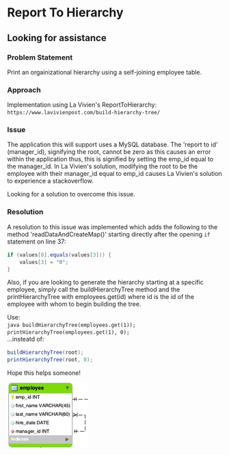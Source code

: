 # Report To Hierarchy
## Looking for assistance

### Problem Statement

Print an orgainizational hierarchy using a self-joining employee table.

### Approach

Implementation using La Vivien's ReportToHierarchy: `https://www.lavivienpost.com/build-hierarchy-tree/`

### Issue

The application this will support uses a MySQL database.  The 'report to id' (manager\_id), signifying the root, cannot be zero as this causes an error within the application thus, this is signified by setting the emp_id equal to the manager_id.  In La Vivien's solution, modifying the root to be the employee with their manager_id equal to emp_id causes La Vivien's solution to experience a stackoverflow. 

Looking for a solution to overcome this issue.

### Resolution

A resolution to this issue was implemented which adds the following to the method 'readDataAndCreateMap()' starting directly after the opening `if` statement on line 37:

```java
if (values[0].equals(values[3])) {  
	values[3] = "0";   
}  
```

Also, if you are looking to generate the hierarchy starting at a specific employee, simply call the buildHierarchyTree method and the printHierarchyTree with employees.get(id) where id is the id of the employee with whom to begin building the tree.

Use:  
		```java
buildHierarchyTree(employees.get(1));  
printHierarchyTree(employees.get(1), 0);
		```  
...insteatd of:  
```java
buildHierarchyTree(root);  
printHierarchyTree(root, 0);  
```

Hope this helps someone!

![ERD](https://github.com/robrides/ReportToHierarchy/blob/master/employee_table.png)

